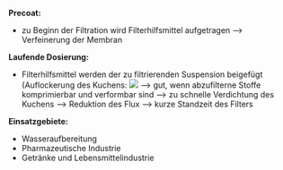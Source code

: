 **Precoat:**
- zu Beginn der Filtration wird Filterhilfsmittel aufgetragen --> Verfeinerung der Membran 

**Laufende Dosierung:**
- Filterhilfsmittel werden der zu filtrierenden Suspension beigefügt (Auflockerung des Kuchens:
![](Pasted%20image%2020250814143421.png)
--> gut, wenn abzufilterne Stoffe komprimierbar und verformbar sind 
--> zu schnelle Verdichtung des Kuchens --> Reduktion des Flux --> kurze Standzeit des Filters


**Einsatzgebiete:**
- Wasseraufbereitung 
- Pharmazeutische Industrie
- Getränke und Lebensmittelindustrie

